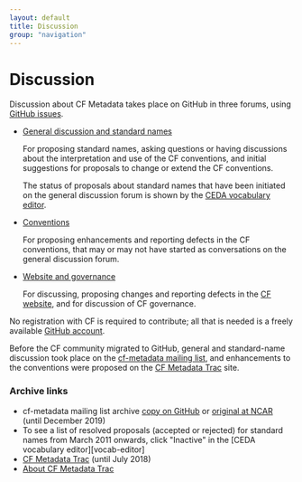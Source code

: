 ```yaml
---
layout: default
title: Discussion
group: "navigation"
---
```


# Discussion
 
Discussion about CF Metadata takes place on GitHub in three forums, using [GitHub issues][github_issues].

*   [General discussion and standard names][github_discuss]

    For proposing standard names, asking questions or having discussions about the interpretation and use of the CF conventions, and initial suggestions for proposals to change or extend the CF conventions.

    The status of proposals about standard names that have been initiated on the general discussion forum is shown by the [CEDA vocabulary editor][vocab_editor].
  
*   [Conventions][github_conventions]

    For proposing enhancements and reporting defects in the CF conventions, that may or may not have started as conversations on the general discussion forum.

*   [Website and governance][github_website]

    For discussing, proposing changes and reporting defects in the [CF website][website], and for discussion of CF governance.

No registration with CF is required to contribute; all that is needed is a freely available [GitHub account][github].

Before the CF community migrated to GitHub, general and standard-name discussion took place on the [cf-metadata mailing list][archives], and enhancements to the conventions were proposed on the [CF Metadata Trac](Data/trac.html) site.

### Archive links

* cf-metadata mailing list archive [copy on GitHub][archives] or [original at NCAR][NCAR_archives] (until December 2019)
* To see a list of resolved proposals (accepted or rejected) for standard names from March 2011 onwards, click "Inactive" in the [CEDA vocabulary editor][vocab-editor]
* [CF Metadata Trac](Data/trac.html) (until July 2018)
* [About CF Metadata Trac][about]

[github_discuss]: https://github.com/cf-convention/discuss/issues
[github_conventions]: https://github.com/cf-convention/cf-conventions/issues
[github_website]: https://github.com/cf-convention/cf-convention.github.io/issues
[github]: https://github.com
[website]: https://cfconventions.org
[trac]: Data/trac.html
[about]: about-trac.md
[mail]: http://mailman.cgd.ucar.edu/mailman/listinfo/cf-metadata
[archives]: https://cfconventions.org/mailing-list-archive/Data/
[NCAR_archives]: https://mailman.cgd.ucar.edu/pipermail/cf-metadata/
[current]: http://cfeditor.ceda.ac.uk/proposals/1?status=active&namefilter=&proposerfilter=&descfilter=&filter+and+display=filter
[vocab_editor]: http://cfeditor.ceda.ac.uk/proposals/1
[github_issues]: https://guides.github.com/features/issues
